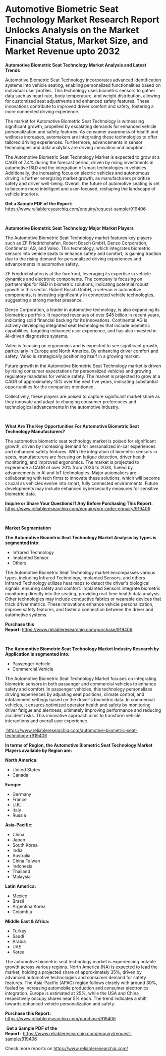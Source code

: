 <p><h1>Automotive Biometric Seat Technology Market Research Report Unlocks Analysis on the Market Financial Status, Market Size, and Market Revenue upto 2032</h1></p><p><strong>Automotive Biometric Seat Technology Market Analysis and Latest Trends</strong></p>
<p><p>Automotive Biometric Seat Technology incorporates advanced identification systems into vehicle seating, enabling personalized functionalities based on individual user profiles. This technology uses biometric sensors to gather data such as heart rate, body temperature, and weight distribution, allowing for customized seat adjustments and enhanced safety features. These innovations contribute to improved driver comfort and safety, fostering a more connected driving experience.</p><p>The market for Automotive Biometric Seat Technology is witnessing significant growth, propelled by escalating demands for enhanced vehicle personalization and safety features. As consumer awareness of health and wellness increases, automakers are integrating these technologies to offer tailored driving experiences. Furthermore, advancements in sensor technologies and data analytics are driving innovation and adoption. </p><p>The Automotive Biometric Seat Technology Market is expected to grow at a CAGR of 7.4% during the forecast period, driven by rising investments in automotive R&D and the integration of smart technologies in vehicles. Additionally, the increasing focus on electric vehicles and autonomous driving is further energizing market growth, as manufacturers prioritize safety and driver well-being. Overall, the future of automotive seating is set to become more intelligent and user-focused, reshaping the landscape of vehicle interiors.</p></p>
<p><strong>Get a Sample PDF of the Report:&nbsp;</strong> <a href="https://www.reliableresearchiq.com/enquiry/request-sample/919406?utm_campaign=2290&utm_medium=2&utm_source=Github&utm_content=ia&utm_term=07032025&utm_id=automotive-biometric-seat-technology">https://www.reliableresearchiq.com/enquiry/request-sample/919406</a></p>
<p>&nbsp;</p>
<p><strong>Automotive Biometric Seat Technology Major Market Players</strong></p>
<p><p>The Automotive Biometric Seat Technology market features key players such as ZF Friedrichshafen, Robert Bosch GmbH, Denso Corporation, Continental AG, and Valeo. This technology, which integrates biometric sensors into vehicle seats to enhance safety and comfort, is gaining traction due to the rising demand for personalized driving experiences and advancements in automotive safety.</p><p>ZF Friedrichshafen is at the forefront, leveraging its expertise in vehicle dynamics and electronic components. The company is focusing on partnerships for R&D in biometric solutions, indicating potential robust growth in this sector. Robert Bosch GmbH, a veteran in automotive components, is investing significantly in connected vehicle technologies, suggesting a strong market presence.</p><p>Denso Corporation, a leader in automotive technology, is also expanding its biometrics portfolio. It reported revenues of over $45 billion in recent years, indicating solid financial backing for its innovations. Continental AG is actively developing integrated seat technologies that include biometric capabilities, targeting enhanced user experience, and has also invested in AI-driven diagnostics systems.</p><p>Valeo is focusing on ergonomics and is expected to see significant growth, particularly in Europe and North America. By enhancing driver comfort and safety, Valeo is strategically positioning itself in a growing market.</p><p>Future growth in the Automotive Biometric Seat Technology market is driven by rising consumer expectations for personalized vehicles and growing regulatory mandates for vehicle safety. The market is projected to grow at a CAGR of approximately 15% over the next five years, indicating substantial opportunities for the companies mentioned.</p><p>Collectively, these players are poised to capture significant market share as they innovate and adapt to changing consumer preferences and technological advancements in the automotive industry.</p></p>
<p>&nbsp;</p>
<p><strong>What Are The Key Opportunities For Automotive Biometric Seat Technology Manufacturers?</strong></p>
<p><p>The automotive biometric seat technology market is poised for significant growth, driven by increasing demand for personalized in-car experiences and enhanced safety features. With the integration of biometric sensors in seats, manufacturers are focusing on fatigue detection, driver health monitoring, and improved ergonomics. The market is projected to experience a CAGR of over 20% from 2024 to 2030, fueled by advancements in AI and IoT technologies. Major automakers are collaborating with tech firms to innovate these solutions, which will become crucial as vehicles evolve into smart, fully connected environments. Future developments may include enhanced cybersecurity measures for sensitive biometric data.</p></p>
<p><strong>Inquire or Share Your Questions If Any Before Purchasing This Report:</strong> <a href="https://www.reliableresearchiq.com/enquiry/pre-order-enquiry/919406?utm_campaign=2290&utm_medium=2&utm_source=Github&utm_content=ia&utm_term=07032025&utm_id=automotive-biometric-seat-technology">https://www.reliableresearchiq.com/enquiry/pre-order-enquiry/919406</a></p>
<p>&nbsp;</p>
<p><strong>Market Segmentation</strong></p>
<p><strong>The Automotive Biometric Seat Technology Market Analysis by types is segmented into:</strong></p>
<p><ul><li>Infrared Technology</li><li>Implanted Sensor</li><li>Others</li></ul></p>
<p><p>The Automotive Biometric Seat Technology market encompasses various types, including Infrared Technology, Implanted Sensors, and others. Infrared Technology utilizes heat maps to detect the driver's biological signals, ensuring safety and comfort. Implanted Sensors integrate biometric monitoring directly into the seating, providing real-time health data analysis. Other technologies may include conductive fabrics or wearable devices that track driver metrics. These innovations enhance vehicle personalization, improve safety features, and foster a connection between the driver and automotive systems.</p></p>
<p><strong>Purchase this Report:&nbsp;</strong><a href="https://www.reliableresearchiq.com/purchase/919406?utm_campaign=2290&utm_medium=2&utm_source=Github&utm_content=ia&utm_term=07032025&utm_id=automotive-biometric-seat-technology">https://www.reliableresearchiq.com/purchase/919406</a></p>
<p>&nbsp;</p>
<p><strong>The Automotive Biometric Seat Technology Market Industry Research by Application is segmented into:</strong></p>
<p><ul><li>Passenger Vehicle</li><li>Commercial Vehicle</li></ul></p>
<p><p>The Automotive Biometric Seat Technology Market focuses on integrating biometric sensors in both passenger and commercial vehicles to enhance safety and comfort. In passenger vehicles, this technology personalizes driving experiences by adjusting seat positions, climate control, and infotainment settings based on the driver's biometric data. In commercial vehicles, it ensures optimized operator health and safety by monitoring driver fatigue and alertness, ultimately improving performance and reducing accident risks. This innovative approach aims to transform vehicle interactions and overall user experience.</p></p>
<p><a href="https://www.reliableresearchiq.com/automotive-biometric-seat-technology-r919406?utm_campaign=2290&utm_medium=2&utm_source=Github&utm_content=ia&utm_term=07032025&utm_id=automotive-biometric-seat-technology">&nbsp;https://www.reliableresearchiq.com/automotive-biometric-seat-technology-r919406</a></p>
<p><strong>In terms of Region, the Automotive Biometric Seat Technology Market Players available by Region are:</strong></p>
<p>
    <p> <strong> North America: </strong>
        <ul>
            <li>United States</li>
            <li>Canada</li>
        </ul>
        </p> 
    <p> <strong> Europe: </strong>
        <ul>
            <li>Germany</li>
            <li>France</li>
            <li>U.K.</li>
            <li>Italy</li>
            <li>Russia</li>
        </ul>
        </p> 
    <p> <strong> Asia-Pacific: </strong>
        <ul>
            <li>China</li>
            <li>Japan</li>
            <li>South Korea</li>
            <li>India</li>
            <li>Australia</li>
            <li>China Taiwan</li>
            <li>Indonesia</li>
            <li>Thailand</li>
            <li>Malaysia</li>
        </ul>
        </p> 
    <p> <strong> Latin America: </strong>
        <ul>
            <li>Mexico</li>
            <li>Brazil</li>
            <li>Argentina Korea</li>
            <li>Colombia</li>
        </ul>
        </p> 
    <p> <strong> Middle East & Africa: </strong>
        <ul>
            <li>Turkey</li>
            <li>Saudi</li>
            <li>Arabia</li>
            <li>UAE</li>
            <li>Korea</li>
        </ul>
    </p>
    </p>
<p><p>The automotive biometric seat technology market is experiencing notable growth across various regions. North America (NA) is expected to lead the market, holding a projected share of approximately 35%, driven by advanced automotive technologies and consumer demand for safety features. The Asia-Pacific (APAC) region follows closely with around 30%, fueled by increasing automobile production and consumer electronics integration. Europe is estimated at 25%, while the USA and China respectively occupy shares near 5% each. The trend indicates a shift towards enhanced vehicle personalization and safety.</p></p>
<p><strong>Purchase this Report: </strong><a href="https://www.reliableresearchiq.com/purchase/919406?utm_campaign=2290&utm_medium=2&utm_source=Github&utm_content=ia&utm_term=07032025&utm_id=automotive-biometric-seat-technology">https://www.reliableresearchiq.com/purchase/919406</a></p>
<p>&nbsp;<strong>Get a Sample PDF of the Report:&nbsp;&nbsp;</strong><a href="https://www.reliableresearchiq.com/enquiry/request-sample/919406?utm_campaign=2290&utm_medium=2&utm_source=Github&utm_content=ia&utm_term=07032025&utm_id=automotive-biometric-seat-technology">https://www.reliableresearchiq.com/enquiry/request-sample/919406</a></p>
<p><strong></strong></p>
<p>Check more reports on <a href="https://www.reliableresearchiq.com/?utm_campaign=2290&utm_medium=2&utm_source=Github&utm_content=ia&utm_term=07032025&utm_id=automotive-biometric-seat-technology">https://www.reliableresearchiq.com/</a></p>
